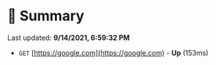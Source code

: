 # 📖 Summary
Last updated: **9/14/2021, 6:59:32 PM**

- `GET` [https://google.com](https://google.com) - **Up** (153ms)
